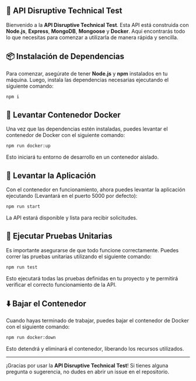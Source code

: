 ## 🚀 API Disruptive Technical Test

Bienvenido a la **API Disruptive Technical Test**. Esta API está construida con **Node.js**, **Express**, **MongoDB**, **Mongoose** y **Docker**. Aquí encontrarás todo lo que necesitas para comenzar a utilizarla de manera rápida y sencilla.

## 📦 Instalación de Dependencias

Para comenzar, asegúrate de tener **Node.js** y **npm** instalados en tu máquina. Luego, instala las dependencias necesarias ejecutando el siguiente comando:

```bash
npm i
```

## 🐳 Levantar Contenedor Docker

Una vez que las dependencias estén instaladas, puedes levantar el contenedor de Docker con el siguiente comando:

```bash
npm run docker:up
```

Esto iniciará tu entorno de desarrollo en un contenedor aislado.

## 🚀 Levantar la Aplicación

Con el contenedor en funcionamiento, ahora puedes levantar la aplicación ejecutando (Levantará en el puerto 5000 por defecto):

```bash
npm run start
```

La API estará disponible y lista para recibir solicitudes.

## 🧪 Ejecutar Pruebas Unitarias

Es importante asegurarse de que todo funcione correctamente. Puedes correr las pruebas unitarias utilizando el siguiente comando:

```bash
npm run test
```

Esto ejecutará todas las pruebas definidas en tu proyecto y te permitirá verificar el correcto funcionamiento de la API.

## ⬇️ Bajar el Contenedor

Cuando hayas terminado de trabajar, puedes bajar el contenedor de Docker con el siguiente comando:

```bash
npm run docker:down
```

Esto detendrá y eliminará el contenedor, liberando los recursos utilizados.

---

¡Gracias por usar la **API Disruptive Technical Test**! Si tienes alguna pregunta o sugerencia, no dudes en abrir un issue en el repositorio.
